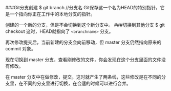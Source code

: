 ###Git分支创建
	$ git branch <branchname> //<branchname>分支名
Git保存这一个名为HEAD的特别指针，它是一个指向你正在工作中的本地分支的指针。

创建的一个新的分支，但是不会切换到这个新分支中。
###切换到其他分支
	$ git checkout <branchname>
这时，HEAD就指向了 `<branchname>` 分支。

再次修改提交后，当前新建的分支会向前移动，但 master 分支仍然指向原来的 commit 对象。

现在切换到 master 分支，查看刚修改的文件，你会发现在这个分支里面的文件没有修改。

在 master 分支中在做修改，提交。这时就产生了两条线，这些修改是在不同的分支里，在不同的分支里进行切换，在合适的时候可以进行合并。
